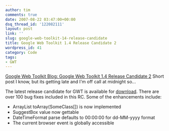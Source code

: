 ```yaml
---
author: tim
comments: true
date: 2007-08-22 03:47:00+00:00
dsq_thread_id: '122082111'
layout: post
link: ''
slug: google-web-toolkit-14-release-candidate
title: Google Web Toolkit 1.4 Release Candidate 2
wordpress_id: 41
category: Code
tags:
- GWT
---
```


[Google Web Toolkit Blog: Google Web Toolkit 1.4 Release Candidate
2](http://googlewebtoolkit.blogspot.com/2007/08/google-web-toolkit-14-release-candidate.html) Short post I know, but its getting late and I'm off call at
midnight so...  

The latest release candidate for GWT is available for
[download](http://code.google.com/webtoolkit/download.html#rc). There are over
100 bug fixes included in this RC. Some of the enhancements include:  
  
* ArrayList toArray(SomeClass[]) is now implemented  
*  SuggestBox value now gettable  
*  DateTimeFormat parse defaults to 00:00:00 for dd-MM-yyyy format  
*  The current browser event is globally accessible  

